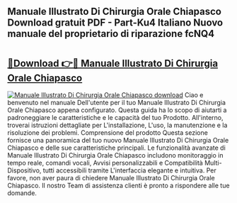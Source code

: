 ## Manuale Illustrato Di Chirurgia Orale Chiapasco Download gratuit PDF - Part-Ku4 Italiano Nuovo manuale del proprietario di riparazione fcNQ4

# <h2><a href="http://dfb8vq.blite.top/?on=Manuale+Illustrato+Di+Chirurgia+Orale+Chiapasco">🔗Download 👉🔴 Manuale Illustrato Di Chirurgia Orale Chiapasco</a></h2>

[![Manuale Illustrato Di Chirurgia Orale Chiapasco download](https://i.imgur.com/lujVjoI.png)](http://dfb8vq.blite.top/?on=Manuale+Illustrato+Di+Chirurgia+Orale+Chiapasco)
Ciao e benvenuto nel manuale Dell'utente per il tuo Manuale Illustrato Di Chirurgia Orale Chiapasco appena configurato. Questa guida ha lo scopo di aiutarti a padroneggiare le caratteristiche e le capacità del tuo Prodotto. All'interno, troverai istruzioni dettagliate per L'installazione, L'uso, la manutenzione e la risoluzione dei problemi. Comprensione del prodotto Questa sezione fornisce una panoramica del tuo nuovo Manuale Illustrato Di Chirurgia Orale Chiapasco e delle sue caratteristiche principali. Le funzionalità avanzate di Manuale Illustrato Di Chirurgia Orale Chiapasco includono monitoraggio in tempo reale, comandi vocali, Avvisi personalizzabili e Compatibilità Multi-Dispositivo, tutti accessibili tramite L'interfaccia elegante e intuitiva. Per favore, non aver paura di chiedere Manuale Illustrato Di Chirurgia Orale Chiapasco. Il nostro Team di assistenza clienti è pronto a rispondere alle tue domande.
